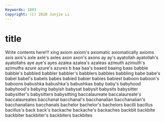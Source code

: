 ```yaml
---
Keywords: 1803
Copyright: (C) 2020 Junjie Li
---
```


# title

Write contents here!!!
xing 
axiom 
axiom's 
axiomatic 
axiomatically 
axioms 
axis 
axis's 
axle 
axle's
axles 
axon 
axon's 
axons 
ay 
ay's 
ayatollah 
ayatollah's 
ayatollahs 
aye
aye's 
ayes 
azalea 
azalea's 
azaleas 
azimuth 
azimuth's 
azimuths 
azure 
azure's
azures 
b 
baa 
baa's 
baaed 
baaing 
baas 
babble 
babble's 
babbled
babbler 
babbler's 
babblers 
babbles 
babbling 
babe 
babe's 
babel 
babel's 
babels
babes 
babied 
babier 
babies 
babiest 
baboon 
baboon's 
baboons 
babushka 
babushka's
babushkas 
baby 
baby's 
babyhood 
babyhood's 
babying 
babyish 
babysat 
babysit 
babysits
babysitter 
babysitter's 
babysitters 
babysitting 
baccalaureate 
baccalaureate's 
baccalaureates 
bacchanal 
bacchanal's 
bacchanalian
bacchanalian's 
bacchanalians 
bacchanals 
bachelor 
bachelor's 
bachelors 
bacilli 
bacillus 
bacillus's 
back
back's 
backache 
backache's 
backaches 
backbit 
backbite 
backbiter 
backbiter's 
backbiters 
backbites
